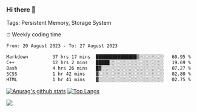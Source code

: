 ### Hi there 👋

Tags: Persistent Memory, Storage System

<!--

[![Anurag's github stats](https://github-readme-stats.vercel.app/api?username=wwyf)](https://github.com/anuraghazra/github-readme-stats)

[![Anurag's github stats](https://github-readme-stats.vercel.app/api?username=wwyf&count_private=true)](https://github.com/anuraghazra/github-readme-stats)


[![Top Langs](https://github-readme-stats.vercel.app/api/top-langs/?username=wwyf&count_private=true&&hide=jupyter%20notebook,html)](https://github.com/anuraghazra/github-readme-stats)



-->


⏱ Weekly coding time

<!--START_SECTION:waka-->

```txt
From: 20 August 2023 - To: 27 August 2023

Markdown         37 hrs 17 mins  ███████████████▒░░░░░░░░░   60.95 %
C++              12 hrs 2 mins   █████░░░░░░░░░░░░░░░░░░░░   19.69 %
Bash             4 hrs 26 mins   █▓░░░░░░░░░░░░░░░░░░░░░░░   07.27 %
SCSS             1 hr 42 mins    ▓░░░░░░░░░░░░░░░░░░░░░░░░   02.80 %
HTML             1 hr 41 mins    ▓░░░░░░░░░░░░░░░░░░░░░░░░   02.75 %
```

<!--END_SECTION:waka-->



[![Anurag's github stats](https://github-readme-stats.vercel.app/api?username=wwyf&count_private=true&show_icons=true&hide_border=true)](https://github.com/anuraghazra/github-readme-stats) [![Top Langs](https://github-readme-stats.vercel.app/api/top-langs/?username=wwyf&count_private=true&hide=jupyter%20notebook,html,OpenEdge%20ABL&langs_count=10&layout=compact&hide_border=true)](https://github.com/anuraghazra/github-readme-stats)

<!--

[![willianrod's wakatime stats](https://github-readme-stats.vercel.app/api/wakatime?username=wwyf)](https://github.com/anuraghazra/github-readme-stats)


-->

![](https://hit.yhype.me/github/profile?user_id=23121291)
